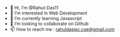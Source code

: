 - 👋 Hi, I’m @Rahul-Das11
- 👀 I’m interested in Web Development
- 🌱 I’m currently learning Javascript
- 💞️ I’m looking to collaborate on Github
- 📫 How to reach me : rahuldasjec.cse@gmail.com

<!---
Rahul-Das11/Rahul-Das11 is a ✨ special ✨ repository because its `README.md` (this file) appears on your GitHub profile.
You can click the Preview link to take a look at your changes.
--->
